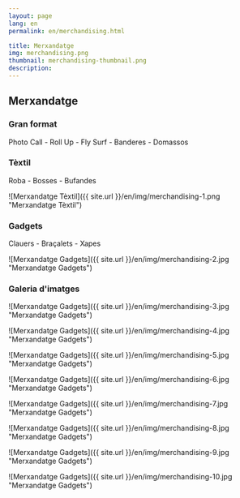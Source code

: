 ```yaml
---
layout: page
lang: en
permalink: en/merchandising.html

title: Merxandatge
img: merchandising.png
thumbnail: merchandising-thumbnail.png
description: 
---
```

## Merxandatge

### Gran format
Photo Call - Roll Up - Fly Surf - Banderes - Domassos   

### Tèxtil
Roba - Bosses - Bufandes   

![Merxandatge Tèxtil]({{ site.url }}/en/img/merchandising-1.png "Merxandatge Tèxtil")

### Gadgets
Clauers - Braçalets - Xapes   

![Merxandatge Gadgets]({{ site.url }}/en/img/merchandising-2.jpg "Merxandatge Gadgets")

### Galeria d'imatges

![Merxandatge Gadgets]({{ site.url }}/en/img/merchandising-3.jpg "Merxandatge Gadgets")

![Merxandatge Gadgets]({{ site.url }}/en/img/merchandising-4.jpg "Merxandatge Gadgets")

![Merxandatge Gadgets]({{ site.url }}/en/img/merchandising-5.jpg "Merxandatge Gadgets")

![Merxandatge Gadgets]({{ site.url }}/en/img/merchandising-6.jpg "Merxandatge Gadgets")

![Merxandatge Gadgets]({{ site.url }}/en/img/merchandising-7.jpg "Merxandatge Gadgets")

![Merxandatge Gadgets]({{ site.url }}/en/img/merchandising-8.jpg "Merxandatge Gadgets")

![Merxandatge Gadgets]({{ site.url }}/en/img/merchandising-9.jpg "Merxandatge Gadgets")

![Merxandatge Gadgets]({{ site.url }}/en/img/merchandising-10.jpg "Merxandatge Gadgets")
